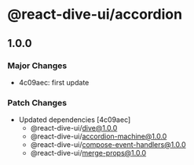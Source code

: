 # @react-dive-ui/accordion

## 1.0.0

### Major Changes

- 4c09aec: first update

### Patch Changes

- Updated dependencies [4c09aec]
  - @react-dive-ui/dive@1.0.0
  - @react-dive-ui/accordion-machine@1.0.0
  - @react-dive-ui/compose-event-handlers@1.0.0
  - @react-dive-ui/merge-props@1.0.0
